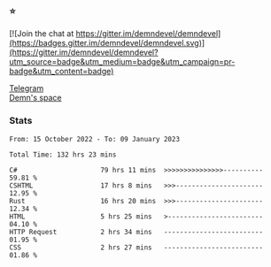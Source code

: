 ### :star:

[![Join the chat at https://gitter.im/demndevel/demndevel](https://badges.gitter.im/demndevel/demndevel.svg)](https://gitter.im/demndevel/demndevel?utm_source=badge&utm_medium=badge&utm_campaign=pr-badge&utm_content=badge)

[Telegram](https://t.me/demnometa) <br>
[Demn's space](http://demns.space)

### Stats

<!--START_SECTION:waka-->

```text
From: 15 October 2022 - To: 09 January 2023

Total Time: 132 hrs 23 mins

C#                     79 hrs 11 mins  >>>>>>>>>>>>>>>----------   59.81 %
CSHTML                 17 hrs 8 mins   >>>----------------------   12.95 %
Rust                   16 hrs 20 mins  >>>----------------------   12.34 %
HTML                   5 hrs 25 mins   >------------------------   04.10 %
HTTP Request           2 hrs 34 mins   -------------------------   01.95 %
CSS                    2 hrs 27 mins   -------------------------   01.86 %
```

<!--END_SECTION:waka-->
